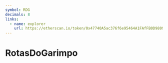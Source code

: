 ```yaml
---
symbol: RDG
decimals: 8
links:
  - name: explorer
    url: https://etherscan.io/token/0x47740A5ac376f6e95464A1FAfFB0D980944Cf4Bf
---
```


# RotasDoGarimpo
